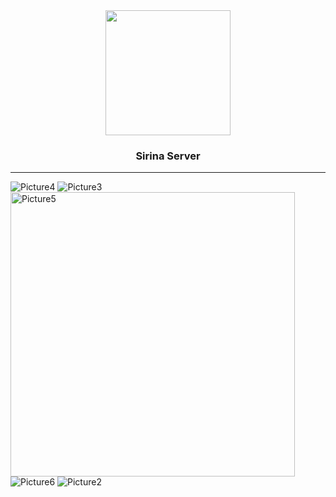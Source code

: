 <div align='center'>
   <img width=200px src='https://github.com/ismailsamudra/sirina_server/assets/67509798/cf69ea82-d724-42dc-a4a9-79797517c7e9'>
 <h3>
    Sirina Server 
 </h3>
</div>

<hr>

![Picture4](https://github.com/ismailsamudra/sirina_server/assets/67509798/cf69ea82-d724-42dc-a4a9-79797517c7e9)
![Picture3](https://github.com/ismailsamudra/sirina_server/assets/67509798/50c4b9ef-ec43-437d-a379-0f6d2d9ffbee)
<img width="455" alt="Picture5" src="https://github.com/ismailsamudra/sirina_server/assets/67509798/e49402f4-d82a-48c9-be7d-2ec2b58a7f38">
![Picture6](https://github.com/ismailsamudra/sirina_server/assets/67509798/60b1e33d-ceca-4ed5-bd90-7e0fd528cef7)
![Picture2](https://github.com/ismailsamudra/sirina_server/assets/67509798/fd761fdd-16c1-48c2-9f2d-7c334be625b2)
